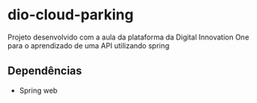# dio-cloud-parking
Projeto desenvolvido com a aula da plataforma da Digital Innovation One para o aprendizado de uma API utilizando spring

## Dependências
* Spring web
